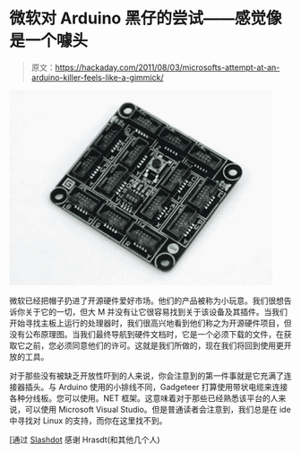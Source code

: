 # 微软对 Arduino 黑仔的尝试——感觉像是一个噱头

> 原文：<https://hackaday.com/2011/08/03/microsofts-attempt-at-an-arduino-killer-feels-like-a-gimmick/>

![](img/eacd981a2269b3e1f1ca1e5a383f006e.png "microsoft-arduino-killer")

微软已经把帽子扔进了开源硬件爱好市场。他们的产品被称为小玩意。我们很想告诉你关于它的一切，但大 M 并没有让它很容易找到关于该设备及其插件。当我们开始寻找主板上运行的处理器时，我们很高兴地看到他们称之为开源硬件项目，但没有公布原理图。当我们最终导航到硬件文档时，它是一个必须下载的文件，在获取它之前，您必须同意他们的许可。这就是我们所做的，现在我们将回到使用更开放的工具。

对于那些没有被缺乏开放性吓到的人来说，你会注意到的第一件事就是它充满了连接器插头。与 Arduino 使用的小排线不同，Gadgeteer 打算使用带状电缆来连接各种分线板。您可以使用。NET 框架。这意味着对于那些已经熟悉该平台的人来说，可以使用 Microsoft Visual Studio。但是普通读者会注意到，我们总是在 ide 中寻找对 Linux 的支持，而你在这里找不到。

[通过 [Slashdot](http://hardware.slashdot.org/story/11/08/03/0012203/NET-Gadgeteer-mdash-Microsofts-Arduino-Killer) 感谢 Hrasdt(和其他几个人)